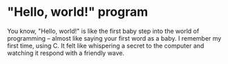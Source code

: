 # "Hello, world!" program

You know, "Hello, world!" is like the first baby step into the world of programming – almost like saying your first word as a baby. I remember my first time, using C. It felt like whispering a secret to the computer and watching it respond with a friendly wave.
